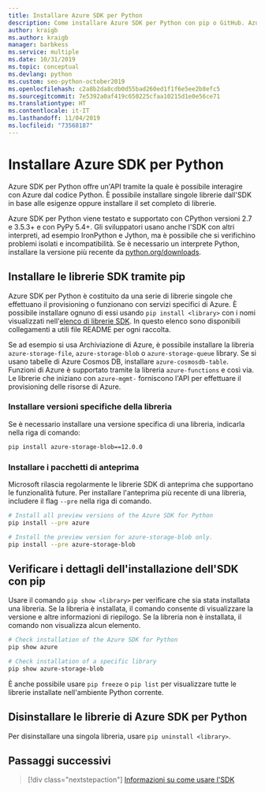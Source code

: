 ```yaml
---
title: Installare Azure SDK per Python
description: Come installare Azure SDK per Python con pip o GitHub. Azure SDK può essere installato in forma di librerie singole o come pacchetto completo.
author: kraigb
ms.author: kraigb
manager: barbkess
ms.service: multiple
ms.date: 10/31/2019
ms.topic: conceptual
ms.devlang: python
ms.custom: seo-python-october2019
ms.openlocfilehash: c2a8b2da8cdb0d55bad260ed1f1f6e5ee2b8efc5
ms.sourcegitcommit: 7e5392a0af419c650225cfaa10215d1e0e56ce71
ms.translationtype: HT
ms.contentlocale: it-IT
ms.lasthandoff: 11/04/2019
ms.locfileid: "73568187"
---
```

# <a name="install-the-azure-sdk-for-python"></a>Installare Azure SDK per Python

Azure SDK per Python offre un'API tramite la quale è possibile interagire con Azure dal codice Python. È possibile installare singole librerie dall'SDK in base alle esigenze oppure installare il set completo di librerie.

Azure SDK per Python viene testato e supportato con CPython versioni 2.7 e 3.5.3+ e con PyPy 5.4+. Gli sviluppatori usano anche l'SDK con altri interpreti, ad esempio IronPython e Jython, ma è possibile che si verifichino problemi isolati e incompatibilità. Se è necessario un interprete Python, installare la versione più recente da [python.org/downloads](https://www.python.org/downloads).

## <a name="install-sdk-libraries-using-pip"></a>Installare le librerie SDK tramite pip

Azure SDK per Python è costituito da una serie di librerie singole che effettuano il provisioning o funzionano con servizi specifici di Azure. È possibile installare ognuno di essi usando `pip install <library>` con i nomi visualizzati nell'[elenco di librerie SDK](https://github.com/Azure/azure-sdk-for-python/blob/master/packages.md). In questo elenco sono disponibili collegamenti a utili file README per ogni raccolta.

Se ad esempio si usa Archiviazione di Azure, è possibile installare la libreria `azure-storage-file`, `azure-storage-blob` o `azure-storage-queue` library. Se si usano tabelle di Azure Cosmos DB, installare `azure-cosmosdb-table`. Funzioni di Azure è supportato tramite la libreria `azure-functions` e così via. Le librerie che iniziano con `azure-mgmt-` forniscono l'API per effettuare il provisioning delle risorse di Azure.

### <a name="install-specific-library-versions"></a>Installare versioni specifiche della libreria

Se è necessario installare una versione specifica di una libreria, indicarla nella riga di comando:

```bash
pip install azure-storage-blob==12.0.0
```

### <a name="install-preview-packages"></a>Installare i pacchetti di anteprima

Microsoft rilascia regolarmente le librerie SDK di anteprima che supportano le funzionalità future. Per installare l'anteprima più recente di una libreria, includere il flag `--pre` nella riga di comando. 

```bash
# Install all preview versions of the Azure SDK for Python
pip install --pre azure

# Install the preview version for azure-storage-blob only.
pip install --pre azure-storage-blob
```

## <a name="verify-sdk-installation-details-with-pip"></a>Verificare i dettagli dell'installazione dell'SDK con pip

Usare il comando `pip show <library>` per verificare che sia stata installata una libreria. Se la libreria è installata, il comando consente di visualizzare la versione e altre informazioni di riepilogo. Se la libreria non è installata, il comando non visualizza alcun elemento.

```bash
# Check installation of the Azure SDK for Python
pip show azure

# Check installation of a specific library
pip show azure-storage-blob
```

È anche possibile usare `pip freeze` o `pip list` per visualizzare tutte le librerie installate nell'ambiente Python corrente.

## <a name="uninstall-azure-sdk-for-python-libraries"></a>Disinstallare le librerie di Azure SDK per Python

Per disinstallare una singola libreria, usare `pip uninstall <library>`.

## <a name="next-steps"></a>Passaggi successivi

> [!div class="nextstepaction"]
> [Informazioni su come usare l'SDK](python-sdk-azure-get-started.yml)
